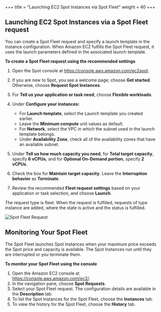 +++
title = "Launching EC2 Spot Instances via Spot Fleet"
weight = 40
+++

## Launching EC2 Spot Instances via a Spot Fleet request

You can create a Spot Fleet request and specify a launch template in the
instance configuration. When Amazon EC2 fulfills the Spot Fleet request,
it uses the launch parameters defined in the associated launch template.

**To create a Spot Fleet request using the recommended settings**

1. Open the Spot console at <https://console.aws.amazon.com/ec2spot>.

1. If you are new to Spot, you see a welcome page; choose **Get started**. 
Otherwise, choose **Request Spot Instances**.

1. For **Tell us your application or task need**, choose **Flexible workloads**.

1. Under **Configure your instances:**
    - For **Launch template**, select the Launch template you created earlier.
    - Leave the **Minimum compute** unit values as default.
    - For **Network**, select the VPC in which the subnet used in the launch template belongs.
    - Under **Availability Zone**, check all of the availability zones that have an available subnet.

1. Under **Tell us how much capacity you need**, for **Total target capacity**, 
specify **6 vCPUs**, and for **Optional On-Demand
    portion**, specify **2 vCPUs**.

1. Check the box for **Maintain target capacity**. Leave the **Interruption behavior** as **Terminate**.

1. Review the recommended **Fleet request settings** based on your application or task selection, 
and choose **Launch**.

The request type is fleet. When the request is fulfilled, requests of
type instance are added, where the state is active and the status
is fulfilled.

![Spot Fleet Request](/images/launching_ec2_spot_instances/spot_fleet_request_image_2.png)


## Monitoring Your Spot Fleet

The Spot Fleet launches Spot Instances when your maximum price exceeds
the Spot price and capacity is available. The Spot Instances run until
they are interrupted or you terminate them.

**To monitor your Spot Fleet using the console**

1. Open the Amazon EC2 console at <https://console.aws.amazon.com/ec2/>.
1. In the navigation pane, choose **Spot Requests**.
1. Select your Spot Fleet request. The configuration details are
available in the **Description** tab.
1. To list the Spot Instances for the Spot Fleet, choose the **Instances** tab.
1.  To view the history for the Spot Fleet, choose the **History** tab.